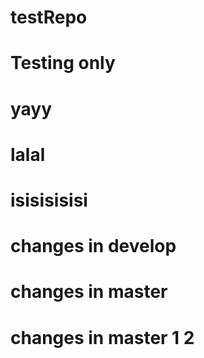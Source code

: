 # testRepo
# Testing only
# yayy
# lalal
# isisisisisi



# changes in develop 
# changes in master


# changes in master 1 2
